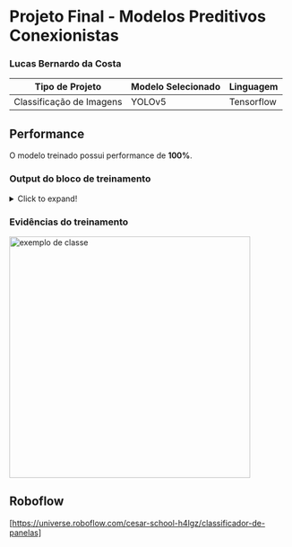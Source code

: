 
# Projeto Final - Modelos Preditivos Conexionistas

### Lucas Bernardo da Costa

|**Tipo de Projeto**|**Modelo Selecionado**|**Linguagem**|
|--|--|--|
|Classificação de Imagens<br>|YOLOv5|Tensorflow|

## Performance

O modelo treinado possui performance de **100%**.

### Output do bloco de treinamento

<details>
  <summary>Click to expand!</summary>
  
  ```text
     test_loss    top1_acc    top5_acc
       1/5        0G        1.15        1.08       0.474           1: 100% 7/7 [00:19<00:00,  2.84s/it]
       2/5        0G        1.06        1.06       0.474           1: 100% 7/7 [00:16<00:00,  2.41s/it]
       3/5        0G        1.01        1.07       0.474           1: 100% 7/7 [00:17<00:00,  2.56s/it]
       4/5        0G       0.982         1.1       0.474           1: 100% 7/7 [00:19<00:00,  2.73s/it]
       5/5        0G       0.936        1.06       0.474           1: 100% 7/7 [00:17<00:00,  2.51s/it]
  ```
</details>

### Evidências do treinamento
<img width="430" alt="exemplo de classe" src="https://github.com/zlucasbernardo/Panela-velha-que-faz-Programa-o-boa/assets/147263402/44fa92e7-79a1-4f27-8a85-2f906838a24b">


## Roboflow

[https://universe.roboflow.com/cesar-school-h4lgz/classificador-de-panelas]
